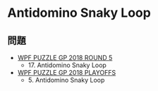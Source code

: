 # Antidomino Snaky Loop

## 問題
- [WPF PUZZLE GP 2018 ROUND 5](../questions/wpfpgp2018-5.md)
	- 17\. Antidomino Snaky Loop
- [WPF PUZZLE GP 2018 PLAYOFFS](../questions/wpfpgp2018-po.md)
	- 5\. Antidomino Snaky Loop
